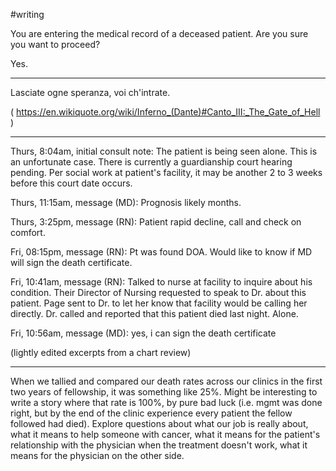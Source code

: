 #writing 

You are entering the medical record of a deceased patient. Are you sure you want to proceed?

Yes.

---

Lasciate ogne speranza, voi ch'intrate.

( https://en.wikiquote.org/wiki/Inferno_(Dante)#Canto_III:_The_Gate_of_Hell ) 

---

Thurs, 8:04am, initial consult note: The patient is being seen alone. This is an unfortunate case. There is currently a guardianship court hearing pending. Per social work at patient's facility, it may be another 2 to 3 weeks before this court date occurs. 

Thurs, 11:15am, message (MD): Prognosis likely months.

Thurs, 3:25pm, message (RN): Patient rapid decline, call and check on comfort.

Fri, 08:15pm, message (RN): Pt was found DOA. Would like to know if MD will sign the death certificate.

Fri, 10:41am, message (RN): Talked to nurse at facility to inquire about his condition. Their Director of Nursing requested to speak to Dr. about this patient. Page sent to Dr. to let her know that facility would be calling her directly. Dr. called and reported that this patient died last night. Alone.

Fri, 10:56am, message (MD): yes, i can sign the death certificate

(lightly edited excerpts from a chart review)

---

When we tallied and compared our death rates 
across our clinics in the first two years of fellowship, 
it was something like 25%. 
Might be interesting to write a story where that rate is 100%, 
by pure bad luck 
(i.e. mgmt was done right, 
but by the end of the clinic experience 
every patient the fellow followed had died). 
Explore questions about what our job is really about, 
what it means to help someone with cancer, 
what it means for the patient's relationship with the physician 
when the treatment doesn't work,
what it means for the physician on the other side.